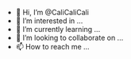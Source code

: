 - 👋 Hi, I’m @CaliCaliCali
- 👀 I’m interested in ...
- 🌱 I’m currently learning ...
- 💞️ I’m looking to collaborate on ...
- 📫 How to reach me ...

<!---
CaliCaliCali/CaliCaliCali is a ✨ special ✨ repository because its `README.md` (this file) appears on your GitHub profile.
You can click the Preview link to take a look at your changes.
--->
